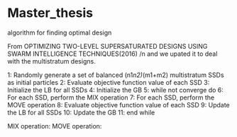 # Master_thesis
algorithm for finding optimal design

From OPTIMIZING TWO-LEVEL SUPERSATURATED DESIGNS USING SWARM INTELLIGENCE TECHNIQUES(2016) /n
and we upated it to deal with the multistratum designs.

1: Randomly generate a set of balanced (n1*n2)*(m1+m2) multistratum SSDs as initial particles
2: Evaluate objective function value of each SSD
3: Initialize the LB for all SSDs
4: Initialize the GB
5: while not converge do
6: For each SSD, perform the MIX operation
7: For each SSD, perform the MOVE operation
8: Evaluate objective function value of each SSD
9: Update the LB for all SSDs
10: Update the GB
11: end while

MIX operation:
MOVE operation:
